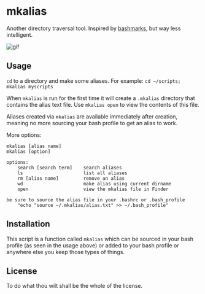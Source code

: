 # mkalias  

Another directory traversal tool. Inspired by [bashmarks](https://github.com/huyng/bashmarks), but way less intelligent.  

![gif](https://raw.githubusercontent.com/unforswearing/mkalias/master/mkalias-example.gif)


## Usage  

`cd` to a directory and make some aliases. For example: `cd ~/scripts; mkalias myscripts`

When `mkalias` is run for the first time it will create a `.mkalias` directory that contains the alias text file. Use `mkalias open` to view the contents of this file. 

Aliases created via `mkalias` are available immediately after creation, meaning no more sourcing your bash profile to get an alias to work. 

More options:  

```
mkalias [alias name]
mkalias [option]

options:
    search [search term]    search aliases
    ls                      list all aliases
    rm [alias name]         remove an alias
    wd                      make alias using current dirname
    open                    view the mkalias file in Finder

be sure to source the alias file in your .bashrc or .bash_profile
    "echo "source ~/.mkalias/alias.txt" >> ~/.bash_profile"
```

## Installation  

This script is a function called `mkalias` which can be sourced in your bash profile (as seen in the usage above) or added to your bash profile or anywhere else you keep those types of things. 

## License 

To do what thou wilt shall be the whole of the license. 
